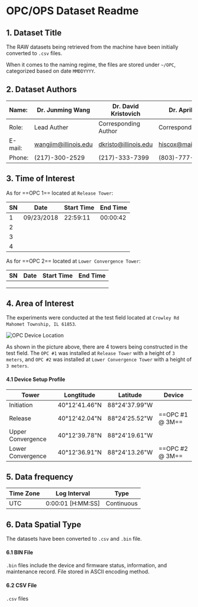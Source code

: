 # OPC/OPS Dataset Readme

## 1. Dataset Title

The RAW datasets being retrieved from the machine have been initially converted to `.csv` files. 

When it comes to the naming regime, the files are stored under `~/OPC`, categorized based on date `MMDDYYYY`. 



## 2. Dataset Authors

| Name:   | Dr. Junming Wang     | Dr. David Kristovich | Dr. April Hiscox      |
| :------ | -------------------- | -------------------- | --------------------- |
| Role:   | Lead Auther          | Corresponding Author | Corresponding Author  |
| E-mail: | wangjim@illinois.edu | dkristo@illinois.edu | hiscox@mailbox.sc.edu |
| Phone:  | (217)-300-2529       | (217)-333-7399       | (803)-777-6604        |



## 3. Time of Interest

As for ==OPC 1== located at `Release Tower`:

| SN   | Date       | Start Time | End Time |
| ---- | ---------- | ---------- | -------- |
| 1    | 09/23/2018 | 22:59:11   | 00:00:42 |
| 2    |            |            |          |
| 3    |            |            |          |
| 4    |            |            |          |

As for ==OPC 2== located at `Lower Convergence Tower`:

| SN   | Date | Start Time | End Time |
| ---- | ---- | ---------- | -------- |
|      |      |            |          |
|      |      |            |          |
|      |      |            |          |



## 4. Area of Interest

The experiments were conducted at the test field located at `Crowley Rd Mahomet Township, IL 61853`.

![OPC Device Location](C:\Users\wzhang77\Documents\GitHub\ISWS-6-site\future_doc\SAVANT\doc\OPS_Location.png)

As shown in the picture above, there are 4 towers being constructed in the test field. The `OPC #1` was installed at `Release Tower` with a height of `3 meters`, and `OPC #2` was installed at `Lower Convergence Tower` with a height of `3 meters`. 

#### 4.1 Device Setup Profile

| Tower             | Longtitude    | Latitude      | Device          |
| ----------------- | ------------- | ------------- | --------------- |
| Initiation        | 40°12'41.46"N | 88°24'37.99"W |                 |
| Release           | 40°12'42.04"N | 88°24'25.52"W | ==OPC #1 @ 3M== |
| Upper Convergence | 40°12'39.78"N | 88°24'19.61"W |                 |
| Lower Convergence | 40°12'36.91"N | 88°24'13.26"W | ==OPC #2 @ 3M== |



## 5. Data frequency

| Time Zone | Log Interval      | Type       |
| --------- | ----------------- | ---------- |
| UTC       | 0:00:01 [H:MM:SS] | Continuous |



## 6. Data Spatial Type

The datasets have been converted to `.csv` and `.bin` file. 

#### 6.1 BIN File

`.bin` files include the device and firmware status, information, and maintenance record. File stored in ASCII encoding method.

#### 6.2 CSV File

`.csv` files 